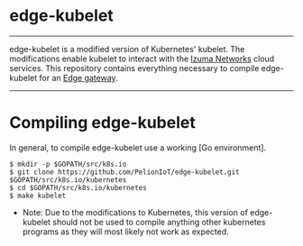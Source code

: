 # edge-kubelet

----

edge-kubelet is a modified version of Kubernetes' kubelet.  The modifications enable kubelet to interact with the [Izuma Networks](https://izumanetworks.com) cloud services.  This repository contains everything necessary to compile edge-kubelet for an [Edge gateway](https://developer.izumanetworks.com/docs/device-management-edge/latest/introduction/index.html).  

----

# Compiling edge-kubelet

In general, to compile edge-kubelet use a working [Go environment].

```
$ mkdir -p $GOPATH/src/k8s.io
$ git clone https://github.com/PelionIoT/edge-kubelet.git $GOPATH/src/k8s.io/kubernetes
$ cd $GOPATH/src/k8s.io/kubernetes
$ make kubelet
```

* Note: Due to the modifications to Kubernetes, this version of edge-kubelet should not be used to compile anything other kubernetes programs as they will most likely not work as expected.
